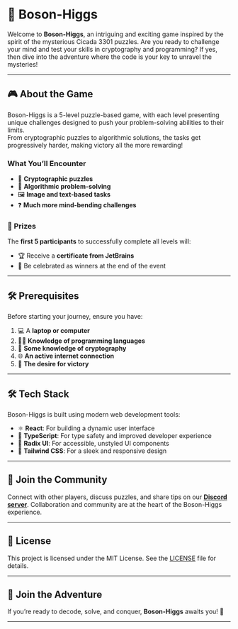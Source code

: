# 🌌 Boson-Higgs  

Welcome to **Boson-Higgs**, an intriguing and exciting game inspired by the spirit of the mysterious Cicada 3301 puzzles. Are you ready to challenge your mind and test your skills in cryptography and programming? If yes, then dive into the adventure where the code is your key to unravel the mysteries!  

---

## 🎮 About the Game  

Boson-Higgs is a 5-level puzzle-based game, with each level presenting unique challenges designed to push your problem-solving abilities to their limits.  
From cryptographic puzzles to algorithmic solutions, the tasks get progressively harder, making victory all the more rewarding!  

### What You’ll Encounter  
- 🔐 **Cryptographic puzzles**  
- 🤖 **Algorithmic problem-solving**  
- 🖼️ **Image and text-based tasks**  
- ❓ **Much more mind-bending challenges**  

### 💎 Prizes  
The **first 5 participants** to successfully complete all levels will:  
- 🏆 Receive a **certificate from JetBrains**  
- 🎉 Be celebrated as winners at the end of the event  

---

## 🛠️ Prerequisites  

Before starting your journey, ensure you have:  
1. 💻 A **laptop or computer**  
2. 🧑‍💻 **Knowledge of programming languages**  
3. 🔑 **Some knowledge of cryptography**  
4. 🌐 **An active internet connection**  
5. 💪 **The desire for victory**  

---

## 🛠️ Tech Stack  

Boson-Higgs is built using modern web development tools:  
- ⚛️ **React**: For building a dynamic user interface  
- 📜 **TypeScript**: For type safety and improved developer experience  
- 🧩 **Radix UI**: For accessible, unstyled UI components  
- 🎨 **Tailwind CSS**: For a sleek and responsive design  

---

## 💬 Join the Community  

Connect with other players, discuss puzzles, and share tips on our [**Discord server**](https://discord.gg/2gKEUxvF). Collaboration and community are at the heart of the Boson-Higgs experience.  

---

## 📄 License  

This project is licensed under the MIT License. See the [LICENSE](./LICENSE) file for details.  

---

## 🎉 Join the Adventure  

If you’re ready to decode, solve, and conquer, **Boson-Higgs** awaits you! 🌟  

--- 

